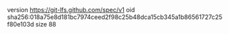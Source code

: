 version https://git-lfs.github.com/spec/v1
oid sha256:018a75e8d181bc7974ceed2f98c25b48dca15cb345a1b86561727c25f80e103d
size 88
